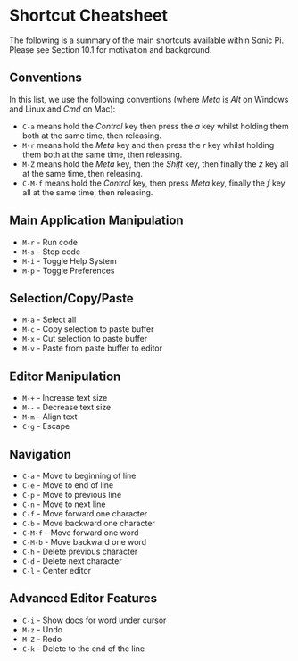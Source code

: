 # Shortcut Cheatsheet

The following is a summary of the main shortcuts available within Sonic
Pi. Please see Section 10.1 for motivation and background.

## Conventions

In this list, we use the following conventions (where *Meta* is *Alt* on
Windows and Linux and *Cmd* on Mac):

* `C-a` means hold the *Control* key then press the *a* key whilst holding them both at the same time, then releasing.
* `M-r` means hold the *Meta* key and then press the *r* key whilst holding them both at the same time, then releasing.
* `M-Z` means hold the *Meta* key, then the *Shift* key, then finally the *z* key all at the same time, then releasing.
* `C-M-f` means hold the *Control* key, then press *Meta* key, finally the *f* key all at the same time, then releasing.

## Main Application Manipulation

* `M-r` - Run code
* `M-s` - Stop code
* `M-i` - Toggle Help System
* `M-p` - Toggle Preferences

## Selection/Copy/Paste

* `M-a` - Select all
* `M-c` - Copy selection to paste buffer
* `M-x` - Cut selection to paste buffer
* `M-v` - Paste from paste buffer to editor

## Editor Manipulation

* `M-+` - Increase text size
* `M--` - Decrease text size
* `M-m` - Align text
* `C-g` - Escape

## Navigation

* `C-a` - Move to beginning of line
* `C-e` - Move to end of line
* `C-p` - Move to previous line
* `C-n` - Move to next line
* `C-f` - Move forward one character
* `C-b` - Move backward one character
* `C-M-f` - Move forward one word
* `C-M-b` - Move backward one word
* `C-h` - Delete previous character
* `C-d` - Delete next character
* `C-l` - Center editor

## Advanced Editor Features

* `C-i` - Show docs for word under cursor
* `M-z` - Undo
* `M-Z` - Redo
* `C-k` - Delete to the end of the line
